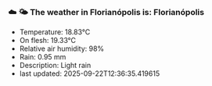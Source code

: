 ### ☁️ 🌤️  The weather in Florianópolis is: Florianópolis

- Temperature: 18.83°C
- On flesh: 19.33°C
- Relative air humidity: 98%
- Rain: 0.95 mm
- Description: Light rain
- last updated: 2025-09-22T12:36:35.419615
